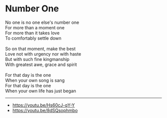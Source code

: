 # Number One

No one is no one else's number one\
For more than a moment one\
For more than it takes love\
To comfortably settle down\
\
So on that moment, make the best\
Love not with urgency nor with haste\
But with such fine kingmanship\
With greatest awe, grace and spirit\
\
For that day is the one\
When your own song is sang\
For that day is the one\
When your own life has just began

---
- https://youtu.be/Hs60cJ-qY-Y
- https://youtu.be/8dSQsophmbo
